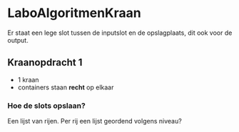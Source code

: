 # LaboAlgoritmenKraan

Er staat een lege slot tussen de inputslot en de opslagplaats, dit ook voor de output.

## Kraanopdracht 1

* 1 kraan
* containers staan **recht** op elkaar

### Hoe de slots opslaan?

Een lijst van rijen.
Per rij een lijst geordend volgens niveau?




